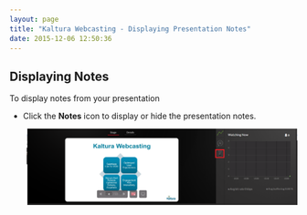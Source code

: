```yaml
---
layout: page
title: "Kaltura Webcasting - Displaying Presentation Notes"
date: 2015-12-06 12:50:36
---
```


<h2 class="table-wrap">
    Displaying Notes
  </h2>
  
  <p class="mce-procedure">
    To display notes from your presentation
  </p>
  
  <ul>
    <li>
      <span>Click the <strong>Notes</strong> icon to display or hide the presentation notes.</span>
    </li>
  </ul>
  
  <p style="padding-left: 30px;">
    <img src="../../assets/3483.img">
  </p>